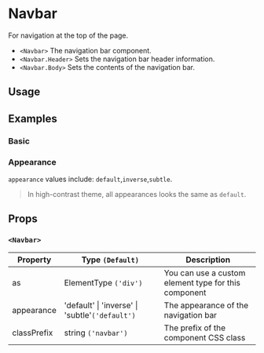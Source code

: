 # Navbar

For navigation at the top of the page.

- `<Navbar>` The navigation bar component.
- `<Navbar.Header>` Sets the navigation bar header information.
- `<Navbar.Body>` Sets the contents of the navigation bar.

## Usage

<!--{include:(components/navbar/fragments/import.md)}-->

## Examples

### Basic

<!--{include:`basic.md`}-->

### Appearance

`appearance` values include: `default`,`inverse`,`subtle`.

> In high-contrast theme, all appearances looks the same as `default`.

<!--{include:`appearance.md`}-->

## Props

### `<Navbar>`

| Property    | Type `(Default)`                                        | Description                                          |
| ----------- | ------------------------------------------------------- | ---------------------------------------------------- |
| as          | ElementType `('div')`                                   | You can use a custom element type for this component |
| appearance  | 'default' &#124; 'inverse' &#124; 'subtle'`('default')` | The appearance of the navigation bar                 |
| classPrefix | string `('navbar')`                                     | The prefix of the component CSS class                |

